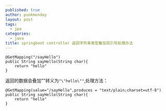 ```yaml
---
published: true
author: punkmonday
layout: post
tags:
  - jpa
categories:
  - java
title: springboot controller 返回字符串类型叠加双引号处理办法
---
```

```
@GetMapping("/sayHello")
public String sayHello(String char){
	return "hello"
}
```

返回的数据会叠加""转义为``"\"hello\""``,处理方法：

```
@GetMapping(value="/sayHello",produces = "text/plain;charset=utf-8")
public String sayHello(String char){
	return "hello"
}
```
